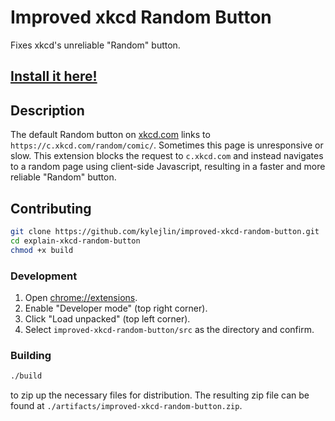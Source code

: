 # Improved xkcd Random Button

Fixes xkcd's unreliable "Random" button.

## [Install it here!](https://chrome.google.com/webstore/detail/improved-xkcd-random-butt/nmpkfceobojhjmjgnighmlggcflffmlk)

## Description

The default Random button on [xkcd.com](https://xkcd.com/) links to `https://c.xkcd.com/random/comic/`. Sometimes this page is unresponsive or slow. This extension blocks the request to `c.xkcd.com` and instead navigates to a random page using client-side Javascript, resulting in a faster and more reliable "Random" button.

## Contributing

```sh
git clone https://github.com/kylejlin/improved-xkcd-random-button.git
cd explain-xkcd-random-button
chmod +x build
```

### Development

1.  Open [chrome://extensions](chrome://extensions).
2.  Enable "Developer mode" (top right corner).
3.  Click "Load unpacked" (top left corner).
4.  Select `improved-xkcd-random-button/src` as the directory and confirm.

### Building

```sh
./build
```

to zip up the necessary files for distribution.
The resulting zip file can be found at `./artifacts/improved-xkcd-random-button.zip`.

